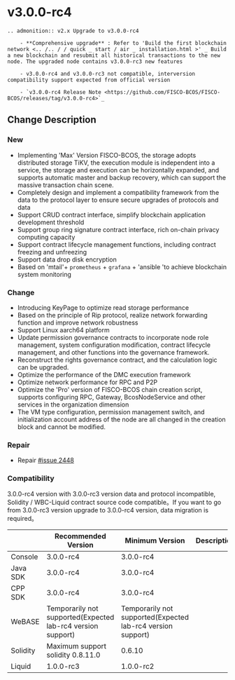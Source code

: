 # v3.0.0-rc4

```eval_rst
.. admonition:: v2.x Upgrade to v3.0.0-rc4

    - **Comprehensive upgrade** : Refer to 'Build the first blockchain network <.. /.. / / quick _ start / air _ installation.html >' _ Build a new blockchain and resubmit all historical transactions to the new node. The upgraded node contains v3.0.0-rc3 new features

    - v3.0.0-rc4 and v3.0.0-rc3 not compatible, interversion compatibility support expected from official version

    - `v3.0.0-rc4 Release Note <https://github.com/FISCO-BCOS/FISCO-BCOS/releases/tag/v3.0.0-rc4>`_
```

## Change Description

### New

- Implementing 'Max' Version FISCO-BCOS, the storage adopts distributed storage TiKV, the execution module is independent into a service, the storage and execution can be horizontally expanded, and supports automatic master and backup recovery, which can support the massive transaction chain scene.
- Completely design and implement a compatibility framework from the data to the protocol layer to ensure secure upgrades of protocols and data
- Support CRUD contract interface, simplify blockchain application development threshold
- Support group ring signature contract interface, rich on-chain privacy computing capacity
- Support contract lifecycle management functions, including contract freezing and unfreezing
- Support data drop disk encryption
- Based on 'mtail'+ `prometheus` + `grafana` + 'ansible 'to achieve blockchain system monitoring

### Change

- Introducing KeyPage to optimize read storage performance
- Based on the principle of Rip protocol, realize network forwarding function and improve network robustness
- Support Linux aarch64 platform
- Update permission governance contracts to incorporate node role management, system configuration modification, contract lifecycle management, and other functions into the governance framework.
- Reconstruct the rights governance contract, and the calculation logic can be upgraded.
- Optimize the performance of the DMC execution framework
- Optimize network performance for RPC and P2P
- Optimize the 'Pro' version of FISCO-BCOS chain creation script, supports configuring RPC, Gateway, BcosNodeService and other services in the organization dimension
- The VM type configuration, permission management switch, and initialization account address of the node are all changed in the creation block and cannot be modified.

### Repair

- Repair [#issue 2448](https://github.com/FISCO-BCOS/FISCO-BCOS/issues/2448)

### Compatibility

3.0.0-rc4 version with 3.0.0-rc3 version data and protocol incompatible, Solidity / WBC-Liquid contract source code compatible。If you want to go from 3.0.0-rc3 version upgrade to 3.0.0-rc4 version, data migration is required。

|          | Recommended Version| Minimum Version| Description|
|----------|---------------------------------|---------------------------------|------|
| Console| 3.0.0-rc4                       | 3.0.0-rc4                       |      |
| Java SDK | 3.0.0-rc4                       | 3.0.0-rc4                       |      |
| CPP SDK  | 3.0.0-rc4                       | 3.0.0-rc4                       |      |
| WeBASE   | Temporarily not supported(Expected lab-rc4 version support) | Temporarily not supported(Expected lab-rc4 version support) |      |
| Solidity | Maximum support solidity 0.8.11.0| 0.6.10                          |      |
| Liquid   | 1.0.0-rc3                       | 1.0.0-rc2                       |      |
